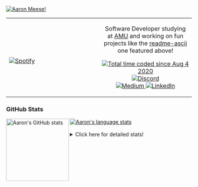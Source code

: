 [![Aaron Meese!](https://user-images.githubusercontent.com/17814535/88975338-a2aabf00-d27f-11ea-963f-8a19608716b4.png)](https://github.com/ajmeese7/readme-ascii "README ASCII")

<!-- Modified from project here: https://github.com/novatorem/novatorem -->
<table width="100%"> 
  <tr>
  <td width="50%">
      
&nbsp; <br> [![Spotify](https://ajmeese7.vercel.app/api/spotify)](https://open.spotify.com/user/ajmeese)

  </td>
  <td width="50%">
    <p align="center">
    Software Developer studying at <a href="https://www.amu.apus.edu/">AMU</a> and working on fun 
    projects like the <a href="https://github.com/ajmeese7/readme-ascii">readme-ascii</a> one featured above!
    </p>
    <p align="center">
      <a href="https://wakatime.com/@f726891d-3b02-46cd-9b60-e8c59f9e2b14">
        <img src="https://wakatime.com/badge/user/f726891d-3b02-46cd-9b60-e8c59f9e2b14.svg" alt="Total time coded since Aug 4 2020" title="WakaTime" />
      </a>
      <a href="http://link.aaronmeese.com/discord">
        <img src="https://img.shields.io/badge/discord-ajmeese7%234835-369?style=flat-square&logo=discord&logoColor=white&color=purple" alt="Discord" title="Discord">
      </a>
      <br />
      <a href="https://link.aaronmeese.com/medium">
        <img src="https://img.shields.io/badge/medium-ajmeese7-1DB954?style=flat-square&logo=medium&logoColor=white" alt="Medium" title="Medium">
      </a>
      <a href="https://link.aaronmeese.com/linkedin">
        <img src="https://img.shields.io/badge/linkedIn-aaronmeese-1DB954?style=flat-square&logo=linkedin&logoColor=white&color=blue" alt="LinkedIn" title="LinkedIn">
      </a>
    </p>
  </td>

</table>

[//]: <> (The `&nbsp;` is to have Aphelion take up more space)

### GitHub Stats ###

<a href="https://profile-summary-for-github.com/user/ajmeese7">
  <img align="left" height="170px" src="https://github-readme-stats.vercel.app/api?username=ajmeese7&show_icons=true&line_height=27&count_private=true" alt="Aaron's GitHub stats"/>
  <img src="https://github-readme-stats.vercel.app/api/top-langs/?username=ajmeese7&hide_langs_below=5&layout=compact" alt="Aaron's language stats"/>
</a>

<br />
<br />
<details>
<summary>Click here for detailed stats!</summary>

### :zap: Recent Activity
<!--START_SECTION:activity-->
1. 🗣 Commented on [#41](https://github.com/BachiLi/diffvg/issues/41) in [BachiLi/diffvg](https://github.com/BachiLi/diffvg)
2. 🗣 Commented on [#35](https://github.com/BachiLi/diffvg/issues/35) in [BachiLi/diffvg](https://github.com/BachiLi/diffvg)
3. ❗️ Opened issue [#66](https://github.com/deshaw/jupyterlab-execute-time/issues/66) in [deshaw/jupyterlab-execute-time](https://github.com/deshaw/jupyterlab-execute-time)
4. 🗣 Commented on [#10767](https://github.com/jupyterlab/jupyterlab/issues/10767) in [jupyterlab/jupyterlab](https://github.com/jupyterlab/jupyterlab)
5. ❗️ Opened issue [#141](https://github.com/neurobin/shc/issues/141) in [neurobin/shc](https://github.com/neurobin/shc)
<!--END_SECTION:activity-->

### 🧐 Waka Stats
<!--START_SECTION:waka-->
![Code Time](http://img.shields.io/badge/Code%20Time-1%2C073%20hrs%2011%20mins-blue)

**🐱 My GitHub Data** 

> 🏆 843 Contributions in the Year 2022
 > 
> 📦 342.1 kB Used in GitHub's Storage 
 > 
> 💼 Opted to Hire
 > 
> 📜 78 Public Repositories 
 > 
> 🔑 29 Private Repositories  
 > 
**I'm an Early 🐤** 

```text
🌞 Morning    235 commits    █████░░░░░░░░░░░░░░░░░░░░   23.04% 
🌆 Daytime    374 commits    █████████░░░░░░░░░░░░░░░░   36.67% 
🌃 Evening    398 commits    █████████░░░░░░░░░░░░░░░░   39.02% 
🌙 Night      13 commits     ░░░░░░░░░░░░░░░░░░░░░░░░░   1.27%

```
📅 **I'm Most Productive on Sunday** 

```text
Monday       134 commits    ███░░░░░░░░░░░░░░░░░░░░░░   13.14% 
Tuesday      157 commits    ███░░░░░░░░░░░░░░░░░░░░░░   15.39% 
Wednesday    120 commits    ███░░░░░░░░░░░░░░░░░░░░░░   11.76% 
Thursday     150 commits    ███░░░░░░░░░░░░░░░░░░░░░░   14.71% 
Friday       107 commits    ██░░░░░░░░░░░░░░░░░░░░░░░   10.49% 
Saturday     161 commits    ████░░░░░░░░░░░░░░░░░░░░░   15.78% 
Sunday       191 commits    ████░░░░░░░░░░░░░░░░░░░░░   18.73%

```


📊 **This Week I Spent My Time On** 

```text
⌚︎ Time Zone: America/New_York

💬 Programming Languages: 
Bash                     7 hrs 36 mins       ███████████████░░░░░░░░░░   60.77% 
Other                    2 hrs               ████░░░░░░░░░░░░░░░░░░░░░   16.07% 
Python                   1 hr 3 mins         ██░░░░░░░░░░░░░░░░░░░░░░░   8.42% 
YAML                     51 mins             █░░░░░░░░░░░░░░░░░░░░░░░░   6.91% 
Markdown                 46 mins             █░░░░░░░░░░░░░░░░░░░░░░░░   6.24%

🐱‍💻 Projects: 
zork                     8 hrs 3 mins        ████████████████░░░░░░░░░   64.37% 
aaronmeese.com           1 hr 33 mins        ███░░░░░░░░░░░░░░░░░░░░░░   12.44% 
stack_overflow           1 hr 1 min          ██░░░░░░░░░░░░░░░░░░░░░░░   8.16% 
modernreforms.org        54 mins             █░░░░░░░░░░░░░░░░░░░░░░░░   7.21% 
raspberrypi              23 mins             ░░░░░░░░░░░░░░░░░░░░░░░░░   3.11%

```

**I Mostly Code in JavaScript** 

```text
JavaScript               32 repos            ████████████░░░░░░░░░░░░░   50.0% 
HTML                     9 repos             ███░░░░░░░░░░░░░░░░░░░░░░   14.06% 
Python                   5 repos             ██░░░░░░░░░░░░░░░░░░░░░░░   7.81% 
Java                     4 repos             █░░░░░░░░░░░░░░░░░░░░░░░░   6.25% 
CSS                      3 repos             █░░░░░░░░░░░░░░░░░░░░░░░░   4.69%

```



 Last Updated on 16/06/2022 16:03:54 UTC
<!--END_SECTION:waka-->
</details>
